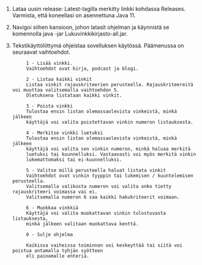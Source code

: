 1. Lataa uusin release: Latest-tagilla merkitty linkki kohdassa Releases. Varmista, että koneellasi on asennettuna Java 11.

2. Navigoi siihen kansioon, johon latasit ohjelman ja käynnistä se komennolla java -jar Lukuvinkkikirjasto-all.jar.

3. Tekstikäyttöliittymä ohjeistaa sovelluksen käytössä. Päämenussa on seuraavat vaihtoehdot. 

            1 - Lisää vinkki.
            Vaihtoehdot ovat kirja, podcast ja blogi.
            
            2 - Listaa kaikki vinkit
            Listaa vinkit rajauskriteerien perusteella. Rajauskriteereitä voi muuttaa valitsemalla vaihtoehdon 5. 
            Oletuksena listataan kaikki vinkit.
            
            3 - Poista vinkki
            Tulostaa ensin listan olemassaolevista vinkeistä, minkä jälkeen
            käyttäjä voi valita poistettavan vinkin numeron listauksesta.
            
            4 - Merkitse vinkki luetuksi
            Tulostaa ensin listan olemassaolevista vinkeistä, minkä jälkeen 
            käyttäjä voi valita sen vinkin numeron, minkä haluaa merkitä
            luetuksi tai kuunnelluksi. Vastaavasti voi myös merkitä vinkin
            lukemattomaksi tai ei-kuunnelluksi.
            
            5 - Valitse millä perusteella haluat listata vinkit
            Vaihtoehdot ovat vinkin tyyppin tai lukemisen / kuuntelemisen perusteella. 
            Valitsemalla valikosta numeron voi valita onko tietty rajauskriteeri voimassa vai ei. 
            Valitsemalla numeron 6 saa kaikki hakukriteerit voimaan.
            
            6 - Muokkaa vinkkiä
            Käyttäjä voi valita muokattavan vinkin tulostuvasta listauksesta,
            minkä jälkeen valitaan muokattava kenttä.
            
            0 - Sulje ohjelma
            
            Kaikissa vaiheissa toiminnon voi keskeyttää tai siitä voi poistua antamalla tyhjän syötteen
            eli painamalle enteriä.
